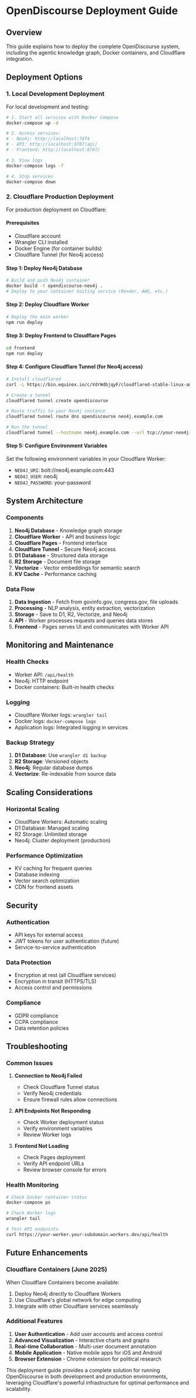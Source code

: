 # OpenDiscourse Deployment Guide

## Overview

This guide explains how to deploy the complete OpenDiscourse system, including the agentic knowledge graph, Docker containers, and Cloudflare integration.

## Deployment Options

### 1. Local Development Deployment

For local development and testing:

```bash
# 1. Start all services with Docker Compose
docker-compose up -d

# 2. Access services:
# - Neo4j: http://localhost:7474
# - API: http://localhost:8787/api/
# - Frontend: http://localhost:8787/

# 3. View logs
docker-compose logs -f

# 4. Stop services
docker-compose down
```

### 2. Cloudflare Production Deployment

For production deployment on Cloudflare:

#### Prerequisites

- Cloudflare account
- Wrangler CLI installed
- Docker Engine (for container builds)
- Cloudflare Tunnel (for Neo4j access)

#### Step 1: Deploy Neo4j Database

```bash
# Build and push Neo4j container
docker build -t opendiscourse-neo4j .
# Deploy to your container hosting service (Render, AWS, etc.)
```

#### Step 2: Deploy Cloudflare Worker

```bash
# Deploy the main worker
npm run deploy
```

#### Step 3: Deploy Frontend to Cloudflare Pages

```bash
cd frontend
npm run deploy
```

#### Step 4: Configure Cloudflare Tunnel (for Neo4j access)

```bash
# Install cloudflared
curl -L https://bin.equinox.io/c/VdrWdbjqyF/cloudflared-stable-linux-amd64.tgz | sudo tar xzv -C /usr/local/bin

# Create a tunnel
cloudflared tunnel create opendiscourse

# Route traffic to your Neo4j instance
cloudflared tunnel route dns opendiscourse neo4j.example.com

# Run the tunnel
cloudflared tunnel --hostname neo4j.example.com --url tcp://your-neo4j-host:7687
```

#### Step 5: Configure Environment Variables

Set the following environment variables in your Cloudflare Worker:

- `NEO4J_URI`: bolt://neo4j.example.com:443
- `NEO4J_USER`: neo4j
- `NEO4J_PASSWORD`: your-password

## System Architecture

### Components

1. **Neo4j Database** - Knowledge graph storage
2. **Cloudflare Worker** - API and business logic
3. **Cloudflare Pages** - Frontend interface
4. **Cloudflare Tunnel** - Secure Neo4j access
5. **D1 Database** - Structured data storage
6. **R2 Storage** - Document file storage
7. **Vectorize** - Vector embeddings for semantic search
8. **KV Cache** - Performance caching

### Data Flow

1. **Data Ingestion** - Fetch from govinfo.gov, congress.gov, file uploads
2. **Processing** - NLP analysis, entity extraction, vectorization
3. **Storage** - Save to D1, R2, Vectorize, and Neo4j
4. **API** - Worker processes requests and queries data stores
5. **Frontend** - Pages serves UI and communicates with Worker API

## Monitoring and Maintenance

### Health Checks

- Worker API: `/api/health`
- Neo4j: HTTP endpoint
- Docker containers: Built-in health checks

### Logging

- Cloudflare Worker logs: `wrangler tail`
- Docker logs: `docker-compose logs`
- Application logs: Integrated logging in services

### Backup Strategy

1. **D1 Database**: Use `wrangler d1 backup`
2. **R2 Storage**: Versioned objects
3. **Neo4j**: Regular database dumps
4. **Vectorize**: Re-indexable from source data

## Scaling Considerations

### Horizontal Scaling

- Cloudflare Workers: Automatic scaling
- D1 Database: Managed scaling
- R2 Storage: Unlimited storage
- Neo4j: Cluster deployment (production)

### Performance Optimization

- KV caching for frequent queries
- Database indexing
- Vector search optimization
- CDN for frontend assets

## Security

### Authentication

- API keys for external access
- JWT tokens for user authentication (future)
- Service-to-service authentication

### Data Protection

- Encryption at rest (all Cloudflare services)
- Encryption in transit (HTTPS/TLS)
- Access control and permissions

### Compliance

- GDPR compliance
- CCPA compliance
- Data retention policies

## Troubleshooting

### Common Issues

1. **Connection to Neo4j Failed**
   - Check Cloudflare Tunnel status
   - Verify Neo4j credentials
   - Ensure firewall rules allow connections

2. **API Endpoints Not Responding**
   - Check Worker deployment status
   - Verify environment variables
   - Review Worker logs

3. **Frontend Not Loading**
   - Check Pages deployment
   - Verify API endpoint URLs
   - Review browser console for errors

### Health Monitoring

```bash
# Check Docker container status
docker-compose ps

# Check Worker logs
wrangler tail

# Test API endpoints
curl https://your-worker.your-subdomain.workers.dev/api/health
```

## Future Enhancements

### Cloudflare Containers (June 2025)

When Cloudflare Containers become available:

1. Deploy Neo4j directly to Cloudflare Workers
2. Use Cloudflare's global network for edge computing
3. Integrate with other Cloudflare services seamlessly

### Additional Features

1. **User Authentication** - Add user accounts and access control
2. **Advanced Visualization** - Interactive charts and graphs
3. **Real-time Collaboration** - Multi-user document annotation
4. **Mobile Application** - Native mobile apps for iOS and Android
5. **Browser Extension** - Chrome extension for political research

This deployment guide provides a complete solution for running OpenDiscourse in both development and production environments, leveraging Cloudflare's powerful infrastructure for optimal performance and scalability.
